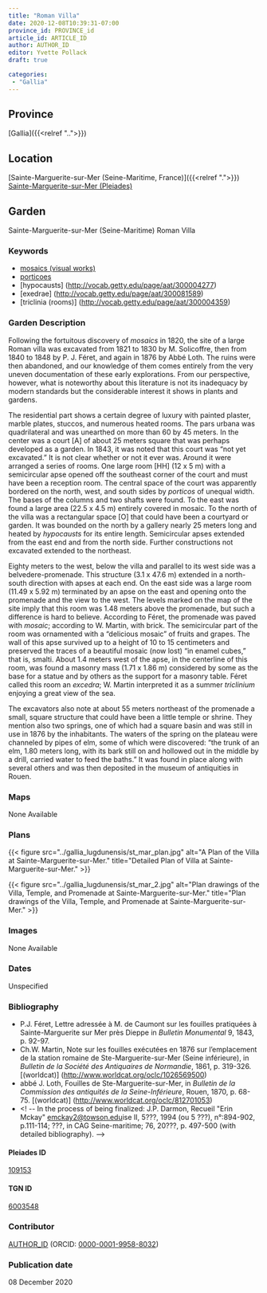 ```yaml
---
title: "Roman Villa"
date: 2020-12-08T10:39:31-07:00
province_id: PROVINCE_id
article_id: ARTICLE_ID
author: AUTHOR_ID
editor: Yvette Pollack
draft: true

categories:
 - "Gallia"
---
```


## Province
[Gallia]({{<relref "..">}})

## Location

[Sainte-Marguerite-sur-Mer (Seine-Maritime, France)]({{<relref ".">}}) \
[Sainte-Marguerite-sur-Mer (Pleiades)](https://pleiades.stoa.org/places/109153)

<!--### Location Description-->

<!-- LEAVE THIS BLANK FOR NOW -->

<!--## Sublocation-->

<!--
[AREA WITHIN LOCATION, LIKE “PALATINE HILL”](GEOREFERENCE LINK)
A sublocation is any area larger than an individual garden, but located within a location. I would always try to include a link to a controlled vocabulary here if possible. This ID may well be different from the Garden ID, e.g., Pompeii versus a Garden in one of the houses which has its own Pleiades ID.
-->

<!--### Sublocation Description-->

<!-- DESCRIPTION -->

## Garden
Sainte-Marguerite-sur-Mer (Seine-Maritime) Roman Villa

### Keywords
- [mosaics (visual works)](http://vocab.getty.edu/page/aat/300015342)
- [porticoes](http://vocab.getty.edu/page/aat/300004145)
- [hypocausts] (http://vocab.getty.edu/page/aat/300004277)
- [exedrae] (http://vocab.getty.edu/page/aat/300081589)
- [triclinia (rooms)] (http://vocab.getty.edu/page/aat/300004359)

### Garden Description

Following the fortuitous discovery of *mosaics* in 1820, the site of a large Roman villa was excavated from 1821 to 1830 by M. Solicoffre, then from 1840 to 1848 by P. J. Féret, and again in 1876 by Abbé Loth. The ruins were then abandoned, and our knowledge of them comes entirely from the very uneven documentation of these early explorations. From our perspective, however, what is noteworthy about this literature is not its inadequacy by modern standards but the considerable interest it shows in plants and gardens.

The residential part shows a certain degree of luxury with painted plaster, marble plates, stuccos, and numerous heated rooms. The pars urbana was quadrilateral and was unearthed on more than 60 by 45 meters. In the center was a court [A] of about 25 meters square that was perhaps developed as a garden. In 1843, it was noted that this court was “not yet excavated.”  It is not clear whether or not it ever was. Around it were arranged a series of rooms. One large room [HH] (12 x 5 m) with a semicircular apse opened off the southeast corner of the court and must have been a reception room. The central space of the court was apparently bordered on the north, west, and south sides by *porticos* of unequal width. The bases of the columns and two shafts were found. To the east was found a large area (22.5 x 4.5 m) entirely covered in mosaic. To the north of the villa was a rectangular space [O] that could have been a courtyard or garden. It was bounded on the north by a gallery nearly 25 meters long and heated by *hypocausts* for its entire length. Semicircular apses extended from the east end and from the north side. Further constructions not excavated extended to the northeast.   

Eighty meters to the west, below the villa and parallel to its west side was a belvedere-promenade. This structure (3.1 x 47.6 m) extended in a north-south direction with apses at each end. On the east side was a large room (11.49 x 5.92 m) terminated by an apse on the east and opening onto the promenade and the view to the west. The levels marked on the map of the site imply that this room was 1.48 meters above the promenade, but such a difference is hard to believe. According to Féret, the promenade was paved with *mosaic*; according to W. Martin, with brick. The semicircular part of the room was ornamented with a “delicious mosaic” of fruits and grapes. The wall of this apse survived up to a height of 10 to 15 centimeters and preserved the traces of a beautiful mosaic (now lost) “in enamel cubes,” that is, smalti. About 1.4 meters west of the apse, in the centerline of this room, was found a masonry mass (1.71 x 1.86 m) considered by some as the base for a statue and by others as the support for a masonry table. Féret called this room an *excedra*;  W. Martin interpreted it as a summer *triclinium* enjoying a great view of the sea.  

The excavators also note at about 55 meters northeast of the promenade a small, square structure that could have been a little temple or shrine. They mention also two springs, one of which had a square basin and was still in use in 1876 by the inhabitants. The waters of the spring on the plateau were channeled by pipes of elm, some of which were discovered: “the trunk of an elm, 1.80 meters long, with its bark still on and hollowed out in the middle by a drill, carried water to feed the baths.”  It was found in place along with several others and was then deposited in the museum of antiquities in Rouen.

### Maps

None Available

### Plans

{{< figure src="../gallia_lugdunensis/st_mar_plan.jpg" alt="A Plan of the Villa at Sainte-Marguerite-sur-Mer." title="Detailed Plan of Villa at Sainte-Marguerite-sur-Mer." >}}

{{< figure src="../gallia_lugdunensis/st_mar_2.jpg" alt="Plan drawings of the Villa, Temple, and Promenade at Sainte-Marguerite-sur-Mer." title="Plan drawings of the Villa, Temple, and Promenade at Sainte-Marguerite-sur-Mer." >}}
<!--
{{< figure src="IMG_URL" alt="ALT_TEXT" title="CAPTION" >}}
-->

### Images

None Available

### Dates
Unspecified

### Bibliography
- P.J. Féret, Lettre adressée à M. de Caumont sur les fouilles pratiquées à Sainte-Marguerite sur Mer près Dieppe in *Bulletin Monumental* 9, 1843, p. 92-97.  <!-- No worldcat -->
- Ch.W. Martin, Note sur les fouilles exécutées en 1876 sur l’emplacement de la station romaine de Ste-Marguerite-sur-Mer (Seine inférieure), in *Bulletin de la Société des Antiquaires de Normandie*, 1861, p. 319-326. [(worldcat)] (http://www.worldcat.org/oclc/1026569500)
- abbé J. Loth, Fouilles de Ste-Marguerite-sur-Mer, in *Bulletin de la Commission des antiquités de la Seine-Inférieure*, Rouen, 1870, p. 68-75. [(worldcat)] (http://www.worldcat.org/oclc/812701053)
- <! -- In the process of being finalized: J.P. Darmon, Recueil "Erin Mckay" <emckay2@towson.edu>ise II, 5???, 1994 (ou 5 ???), n°:894-902, p.111-114; ???, in CAG Seine-maritime; 76, 20???, p. 497-500 (with detailed bibliography). -->

<!--#### Periodo ID-->

<!-- [PERIODO_ID](https://pleiades.stoa.org/places/PLEIADES_ID) -->

#### Pleiades ID

[109153](https://pleiades.stoa.org/places/109153)

#### TGN ID
[6003548](http://vocab.getty.edu/page/tgn/6003548)

### Contributor
[AUTHOR_ID](link) (ORCID: [0000-0001-9958-8032](https://orcid.org/0000-0001-9958-8032))

### Publication date
08 December 2020

<!--### Related articles-->

<!-- Links to other related articles. Leave blank for now -->